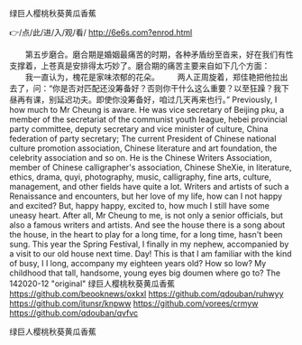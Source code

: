 
绿巨人樱桃秋葵黄瓜香蕉




👉/点/此/进/入/观/看/ http://6e6s.com?enrod.html




　　第五步磨合。磨合期是婚姻最痛苦的时期，各种矛盾纷至沓来，好在我们有性支撑着，上苍真是安排得太巧妙了。磨合期的痛苦主要来自如下几个方面：
　　我一直认为，槐花是家味浓郁的花朵。
　　两人正周旋着，郑佳艳把他拉出去了，问：“你是否对匹配还没筹备好？否则你干什么这么重要？以至狂躁？我下昼再有课，别延迟功夫。即使你没筹备好，咱过几天再来也行。”
Previously, I how much to Mr Cheung is aware.
He was vice secretary of Beijing pku, a member of the secretariat of the communist youth league, hebei provincial party committee, deputy secretary and vice minister of culture, China federation of party secretary;
The current President of Chinese national culture promotion association, Chinese literature and art foundation, the celebrity association and so on.
He is the Chinese Writers Association, member of Chinese calligrapher's association, Chinese SheXie, in literature, ethics, drama, quyi, photography, music, calligraphy, fine arts, culture, management, and other fields have quite a lot.
Writers and artists of such a Renaissance and encounters, but her love of my life, how can I not happy and excited?
But, happy happy, excited to, how much I still have some uneasy heart.
After all, Mr Cheung to me, is not only a senior officials, but also a famous writers and artists.
And see the house there is a song about the house, in the heart to play for a long time, for a long time, hasn't been sung.
This year the Spring Festival, I finally in my nephew, accompanied by a visit to our old house next time.
Day!
This is that I am familiar with the kind of busy, I I long, accompany my eighteen years old?
How so low?
My childhood that tall, handsome, young eyes big doumen where go to?
The 142020-12 "original"
绿巨人樱桃秋葵黄瓜香蕉 https://github.com/beooknews/oxkxl
https://github.com/qdouban/ruhwyy
https://github.com/itunsr/knpww
https://github.com/vorees/crmyw
https://github.com/qdouban/qvfvc





绿巨人樱桃秋葵黄瓜香蕉
